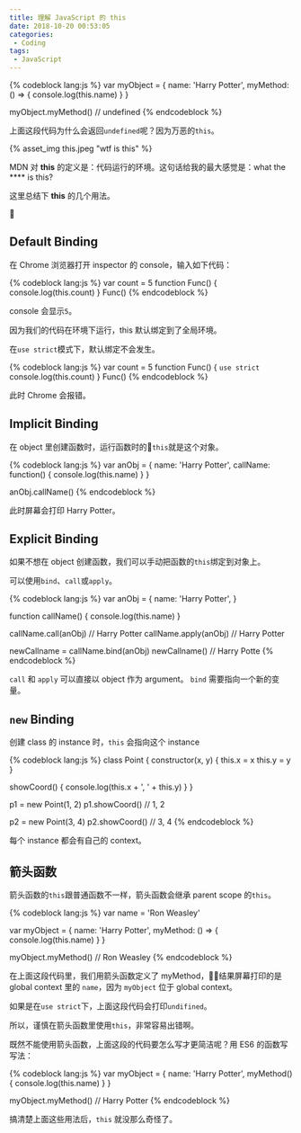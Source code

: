 ```yaml
---
title: 理解 JavaScript 的 this
date: 2018-10-20 00:53:05
categories:
 - Coding
tags:
 - JavaScript
---
```


{% codeblock lang:js %}
var myObject = {
  name: 'Harry Potter',
  myMethod: () => {
    console.log(this.name)
  }
}

myObject.myMethod() // undefined
{% endcodeblock %}

上面这段代码为什么会返回`undefined`呢？因为万恶的`this`。

{% asset_img this.jpeg "wtf is this" %}

MDN 对 **this** 的定义是：代码运行的环境。这句话给我的最大感觉是：what the **** is this?

这里总结下 **this** 的几个用法。

<!-- more -->

## Default Binding

在 Chrome 浏览器打开 inspector 的 console，输入如下代码：

{% codeblock lang:js %}
var count = 5
function Func() {
  console.log(this.count)
}
Func()
{% endcodeblock %}

console 会显示`5`。

因为我们的代码在环境下运行，this 默认绑定到了全局环境。

在`use strict`模式下，默认绑定不会发生。

{% codeblock lang:js %}
var count = 5
function Func() {
  `use strict`
  console.log(this.count)
}
Func()
{% endcodeblock %}

此时 Chrome 会报错。

## Implicit Binding

在 object 里创建函数时，运行函数时的`this`就是这个对象。

{% codeblock lang:js %}
var anObj = {
  name: 'Harry Potter',
  callName: function() {
    console.log(this.name)
  }
}

anObj.callName()
{% endcodeblock %}

此时屏幕会打印 Harry Potter。

## Explicit Binding

如果不想在 object 创建函数，我们可以手动把函数的`this`绑定到对象上。

可以使用`bind`、`call`或`apply`。

{% codeblock lang:js %}
var anObj = {
  name: 'Harry Potter',
}

function callName() {
  console.log(this.name)
}

callName.call(anObj) // Harry Potter
callName.apply(anObj) // Harry Potter

newCallname = callName.bind(anObj)
newCallname() // Harry Potte
{% endcodeblock %}

`call` 和 `apply` 可以直接以 object 作为 argument。
`bind` 需要指向一个新的变量。

## `new` Binding

创建 class 的 instance 时，`this` 会指向这个 instance

{% codeblock lang:js %}
class Point {
  constructor(x, y) {
    this.x = x
    this.y = y
  }

  showCoord() {
    console.log(this.x + ', ' + this.y)
  }
}

p1 = new Point(1, 2)
p1.showCoord()  // 1, 2

p2 = new Point(3, 4)
p2.showCoord()  // 3, 4
{% endcodeblock %}

每个 instance 都会有自己的 context。

## 箭头函数

箭头函数的`this`跟普通函数不一样，箭头函数会继承 parent scope 的`this`。

{% codeblock lang:js %}
var name = 'Ron Weasley'

var myObject = {
  name: 'Harry Potter',
  myMethod: () => {
    console.log(this.name)
  }
}

myObject.myMethod() // Ron Weasley
{% endcodeblock %}

在上面这段代码里，我们用箭头函数定义了 myMethod，结果屏幕打印的是 global context 里的 `name`，因为 `myObject` 位于 global context。

如果是在`use strict`下，上面这段代码会打印`undifined`。

所以，谨慎在箭头函数里使用`this`，非常容易出错啊。

既然不能使用箭头函数，上面这段的代码要怎么写才更简洁呢？用 ES6 的函数写写法：

{% codeblock lang:js %}
var myObject = {
  name: 'Harry Potter',
  myMethod() {
    console.log(this.name)
  }
}

myObject.myMethod() // Harry Potter
{% endcodeblock %}

搞清楚上面这些用法后，`this` 就没那么奇怪了。
